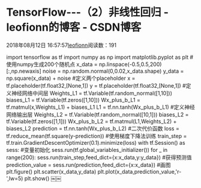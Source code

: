 
# TensorFlow---（2）非线性回归 - leofionn的博客 - CSDN博客


2018年08月12日 16:57:57[leofionn](https://me.csdn.net/qq_36142114)阅读数：191


import tensorflow as tf
import numpy as np
import matplotlib.pyplot as plt
\#使用numpy生成200个随机点
x_data = np.linspace(-0.5,0.5,200)[:,np.newaxis]
noise = np.random.normal(0,0.02,x_data.shape)
y_data = np.square(x_data) + noise
\#定义两个placeholder
x = tf.placeholder(tf.float32,[None,1])
y = tf.placeholder(tf.float32,[None,1])
\#定义神经网络中间层
Weights_L1 = tf.Variable(tf.random_normal([1,10]))
biases_L1 = tf.Variable(tf.zeros([1,10]))
Wx_plus_b_L1 = tf.matmul(x,Weights_L1) + biases_L1
L1 = tf.nn.tanh(Wx_plus_b_L1)
\#定义神经网络输出层
Weights_L2 = tf.Variable(tf.random_normal([10,1]))
biases_L2 = tf.Variable(tf.zeros([1,1]))
Wx_plus_b_L2 = tf.matmul(L1,Weights_L2) + biases_L2
prediction = tf.nn.tanh(Wx_plus_b_L2)
\#二次代价函数
loss = tf.reduce_mean(tf.square(y-prediction))
\#使用梯度下降法训练
train_step = tf.train.GradientDescentOptimizer(0.1).minimize(loss)
with tf.Session() as sess:
\#变量初始化
sess.run(tf.global_variables_initializer())
for _ in range(200):
sess.run(train_step,feed_dict={x:x_data,y:y_data})
\#获得预测值
prediction_value = sess.run(prediction,feed_dict={x:x_data})
\#画图
plt.figure()
plt.scatter(x_data,y_data)
plt.plot(x_data,prediction_value,'r-',lw=5)
plt.show()
￼￼


